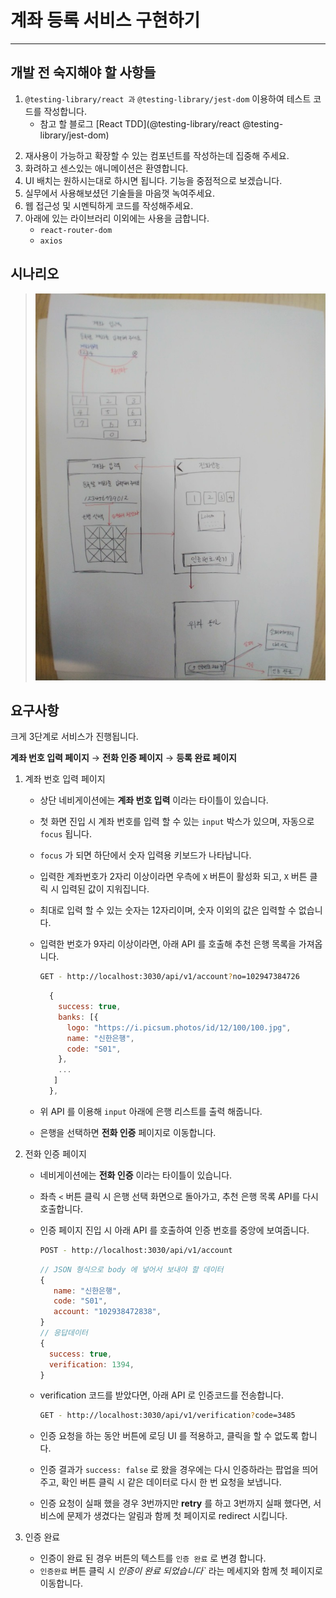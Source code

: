 # 계좌 등록 서비스 구현하기

---

## 개발 전 숙지해야 할 사항들

1. `@testing-library/react 과` `@testing-library/jest-dom` 이용하여 테스트 코드를 작성합니다.
   - 참고 할 블로그 [React TDD](@testing-library/react @testing-library/jest-dom)

2) 재사용이 가능하고 확장할 수 있는 컴포넌트를 작성하는데 집중해 주세요.
3) 화려하고 센스있는 애니메이션은 환영합니다.
4) UI 배치는 원하시는대로 하시면 됩니다. 기능을 중점적으로 보겠습니다.
5) 실무에서 사용해보셨던 기술들을 마음껏 녹여주세요.
6) 웹 접근성 및 시멘틱하게 코드를 작성해주세요.
7) 아래에 있는 라이브러리 이외에는 사용을 금합니다.
   - `react-router-dom`
   - `axios`

## 시나리오

> ![시나리오 확인하기](scenario.jpeg)

## 요구사항

크게 3단계로 서비스가 진행됩니다.

**계좌 번호 입력 페이지** &rarr; **전화 인증 페이지** &rarr; **등록 완료 페이지**

1. 계좌 번호 입력 페이지

   - 상단 네비게이션에는 **계좌 번호 입력** 이라는 타이틀이 있습니다.

   - 첫 화면 진입 시 계좌 번호를 입력 할 수 있는 `input` 박스가 있으며, 자동으로 `focus` 됩니다.

   - `focus` 가 되면 하단에서 숫자 입력용 키보드가 나타납니다.

   - 입력한 계좌번호가 2자리 이상이라면 우측에 `X` 버튼이 활성화 되고, `X` 버튼 클릭 시 입력된 값이 지워집니다.

   - 최대로 입력 할 수 있는 숫자는 12자리이며, 숫자 이외의 값은 입력할 수 없습니다.

   - 입력한 번호가 9자리 이상이라면, 아래 API 를 호출해 추천 은행 목록을 가져옵니다.

     ```bash
     GET - http://localhost:3030/api/v1/account?no=102947384726
     ```

     ```js
       {
         success: true,
         banks: [{
           logo: "https://i.picsum.photos/id/12/100/100.jpg",
           name: "신한은행",
           code: "S01",
         },
         ...
        ]
       },
     ```

   - 위 API 를 이용해 `input` 아래에 은행 리스트를 출력 해줍니다.

   - 은행을 선택하면 **전화 인증** 페이지로 이동합니다.

2) 전화 인증 페이지

   - 네비게이션에는 **전화 인증** 이라는 타이틀이 있습니다.

   - 좌측 `<` 버튼 클릭 시 은행 선택 화면으로 돌아가고, 추천 은행 목록 API를 다시 호출합니다.

   - 인증 페이지 진입 시 아래 API 를 호출하여 인증 번호를 중앙에 보여줍니다.

     ```bash
     POST - http://localhost:3030/api/v1/account
     ```

     ```js
     // JSON 형식으로 body 에 넣어서 보내야 할 데이터
     {
        name: "신한은행",
        code: "S01",
        account: "102938472838",
     }
     // 응답데이터
     {
       success: true,
       verification: 1394,
     }
     ```

   - verification 코드를 받았다면, 아래 API 로 인증코드를 전송합니다.
     ```bash
     GET - http://localhost:3030/api/v1/verification?code=3485
     ```
   - 인증 요청을 하는 동안 버튼에 로딩 UI 를 적용하고, 클릭을 할 수 없도록 합니다.
   - 인증 결과가 `success: false` 로 왔을 경우에는 다시 인증하라는 팝업을 띄어주고, 확인 버튼 클릭 시 같은 데이터로 다시 한 번 요청을 보냅니다.
   - 인증 요청이 실패 했을 경우 3번까지만 **retry** 를 하고 3번까지 실패 했다면, 서비스에 문제가 생겼다는 알림과 함께 첫 페이지로 redirect 시킵니다.

3) 인증 완료

   - 인증이 완료 된 경우 버튼의 텍스트를 `인증 완료` 로 변경 합니다.
   - `인증완료` 버튼 클릭 시 _인증이 완료 되었습니다`_ 라는 메세지와 함께 첫 페이지로 이동합니다.
